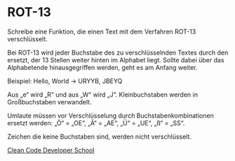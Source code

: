 # ROT-13
Schreibe eine Funktion, die einen Text mit dem Verfahren ROT-13 verschlüsselt.

Bei ROT-13 wird jeder Buchstabe des zu verschlüsselnden Textes durch den ersetzt, der 13 Stellen weiter hinten im Alphabet liegt. Sollte dabei über das Alphabetende hinausgegriffen werden, geht es am Anfang weiter.

Beispiel: Hello, World -> URYYB, JBEYQ

Aus „e“ wird „R“ und aus „W“ wird „J“. Kleinbuchstaben werden in Großbuchstaben verwandelt.

Umlaute müssen vor Verschlüsselung durch Buchstabenkombinationen ersetzt werden: „Ö“ = „OE“, „Ä“ = „AE“, „Ü“ = „UE“, „ß“ = „SS“.

Zeichen die keine Buchstaben sind, werden nicht verschlüsselt.

[Clean Code Developer School](http://ccd-school.de/coding-dojo/function-katas/rot-13/)
